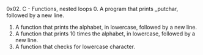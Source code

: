 0x02. C - Functions, nested loops
0. A program that prints _putchar, followed by a new line.
1. A function that prints the alphabet, in lowercase, followed by a new line.
2. A function that prints 10 times the alphabet, in lowercase, followed by a new line.
3. A function that checks for lowercase character.
